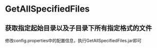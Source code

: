 # GetAllSpecifiedFiles
## 获取指定起始目录以及子目录下所有指定格式的文件
修改config.properties中的配置信息，执行GetAllSpecifiedFiles.jar即可
